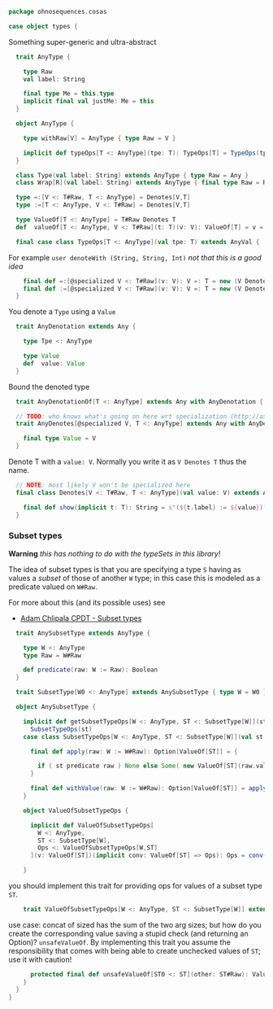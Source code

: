
```scala
package ohnosequences.cosas

case object types {
```

Something super-generic and ultra-abstract

```scala
  trait AnyType {

    type Raw
    val label: String

    final type Me = this.type
    implicit final val justMe: Me = this
  }

  object AnyType {

    type withRaw[V] = AnyType { type Raw = V }

    implicit def typeOps[T <: AnyType](tpe: T): TypeOps[T] = TypeOps(tpe)
  }

  class Type(val label: String) extends AnyType { type Raw = Any }
  class Wrap[R](val label: String) extends AnyType { final type Raw = R }

  type =:[V <: T#Raw, T <: AnyType] = Denotes[V,T]
  type :=[T <: AnyType, V <: T#Raw] = Denotes[V,T]

  type ValueOf[T <: AnyType] = T#Raw Denotes T
  def  valueOf[T <: AnyType, V <: T#Raw](t: T)(v: V): ValueOf[T] = v =: t

  final case class TypeOps[T <: AnyType](val tpe: T) extends AnyVal {
```

For example `user denoteWith (String, String, Int)` _not that this is a good idea_

```scala
    final def =:[@specialized V <: T#Raw](v: V): V =: T = new (V Denotes T)(v)
    final def :=[@specialized V <: T#Raw](v: V): V =: T = new (V Denotes T)(v)
  }
```

You denote a `Type` using a `Value`

```scala
  trait AnyDenotation extends Any {

    type Tpe <: AnyType

    type Value
    def  value: Value
  }
```

Bound the denoted type

```scala
  trait AnyDenotationOf[T <: AnyType] extends Any with AnyDenotation { type Tpe = T }

  // TODO: who knows what's going on here wrt specialization (http://axel22.github.io/2013/11/03/specialization-quirks.html)
  trait AnyDenotes[@specialized V, T <: AnyType] extends Any with AnyDenotationOf[T] {

    final type Value = V
  }
```

Denote T with a `value: V`. Normally you write it as `V Denotes T` thus the name.

```scala
  // NOTE: most likely V won't be specialized here
  final class Denotes[V <: T#Raw, T <: AnyType](val value: V) extends AnyVal with AnyDenotes[V, T] {

    final def show(implicit t: T): String = s"(${t.label} := ${value})"
  }
```


  ### Subset types

  **Warning** _this has nothing to do with the typeSets in this library!_

  The idea of subset types is that you are specifying a type `S` having as values a _subset_ of those of another `W` type; in this case this is modeled as a predicate valued on `W#Raw`.

  For more about this (and its possible uses) see

  - [Adam Chlipala CPDT - Subset types](http://adam.chlipala.net/cpdt/html/Subset.html)


```scala
  trait AnySubsetType extends AnyType {

    type W <: AnyType
    type Raw = W#Raw

    def predicate(raw: W := Raw): Boolean
  }

  trait SubsetType[W0 <: AnyType] extends AnySubsetType { type W = W0 }

  object AnySubsetType {

    implicit def getSubsetTypeOps[W <: AnyType, ST <: SubsetType[W]](st: ST): SubsetTypeOps[W,ST] =
      SubsetTypeOps(st)
    case class SubsetTypeOps[W <: AnyType, ST <: SubsetType[W]](val st: ST) extends AnyVal {

      final def apply(raw: W := W#Raw): Option[ValueOf[ST]] = {

        if ( st predicate raw ) None else Some( new ValueOf[ST](raw.value) )
      }

      final def withValue(raw: W := W#Raw): Option[ValueOf[ST]] = apply(raw)
    }

    object ValueOfSubsetTypeOps {

      implicit def ValueOfSubsetTypeOps[
        W <: AnyType,
        ST <: SubsetType[W],
        Ops <: ValueOfSubsetTypeOps[W,ST]
      ](v: ValueOf[ST])(implicit conv: ValueOf[ST] => Ops): Ops = conv(v)

    }
```

you should implement this trait for providing ops for values of a subset type `ST`.

```scala
    trait ValueOfSubsetTypeOps[W <: AnyType, ST <: SubsetType[W]] extends Any {
```

use case: concat of sized has the sum of the two arg sizes; but how do you create the corresponding value saving a stupid check (and returning an Option)? `unsafeValueOf`. By implementing this trait you assume the responsibility that comes with being able to create unchecked values of `ST`; use it with caution!

```scala
      protected final def unsafeValueOf[ST0 <: ST](other: ST#Raw): ValueOf[ST] = new ValueOf[ST](other)
    }
  }
}

```




[test/scala/cosas/asserts.scala]: ../../../test/scala/cosas/asserts.scala.md
[test/scala/cosas/DenotationTests.scala]: ../../../test/scala/cosas/DenotationTests.scala.md
[test/scala/cosas/SubsetTypesTests.scala]: ../../../test/scala/cosas/SubsetTypesTests.scala.md
[test/scala/cosas/EqualityTests.scala]: ../../../test/scala/cosas/EqualityTests.scala.md
[test/scala/cosas/PropertyTests.scala]: ../../../test/scala/cosas/PropertyTests.scala.md
[test/scala/cosas/RecordTests.scala]: ../../../test/scala/cosas/RecordTests.scala.md
[test/scala/cosas/TypeSetTests.scala]: ../../../test/scala/cosas/TypeSetTests.scala.md
[test/scala/cosas/TypeUnionTests.scala]: ../../../test/scala/cosas/TypeUnionTests.scala.md
[main/scala/cosas/typeUnions.scala]: typeUnions.scala.md
[main/scala/cosas/properties.scala]: properties.scala.md
[main/scala/cosas/records.scala]: records.scala.md
[main/scala/cosas/fns.scala]: fns.scala.md
[main/scala/cosas/types.scala]: types.scala.md
[main/scala/cosas/typeSets.scala]: typeSets.scala.md
[main/scala/cosas/ops/typeSets/Conversions.scala]: ops/typeSets/Conversions.scala.md
[main/scala/cosas/ops/typeSets/Filter.scala]: ops/typeSets/Filter.scala.md
[main/scala/cosas/ops/typeSets/Subtract.scala]: ops/typeSets/Subtract.scala.md
[main/scala/cosas/ops/typeSets/Mappers.scala]: ops/typeSets/Mappers.scala.md
[main/scala/cosas/ops/typeSets/Union.scala]: ops/typeSets/Union.scala.md
[main/scala/cosas/ops/typeSets/Reorder.scala]: ops/typeSets/Reorder.scala.md
[main/scala/cosas/ops/typeSets/Take.scala]: ops/typeSets/Take.scala.md
[main/scala/cosas/ops/typeSets/Representations.scala]: ops/typeSets/Representations.scala.md
[main/scala/cosas/ops/typeSets/Pop.scala]: ops/typeSets/Pop.scala.md
[main/scala/cosas/ops/typeSets/Replace.scala]: ops/typeSets/Replace.scala.md
[main/scala/cosas/equality.scala]: equality.scala.md